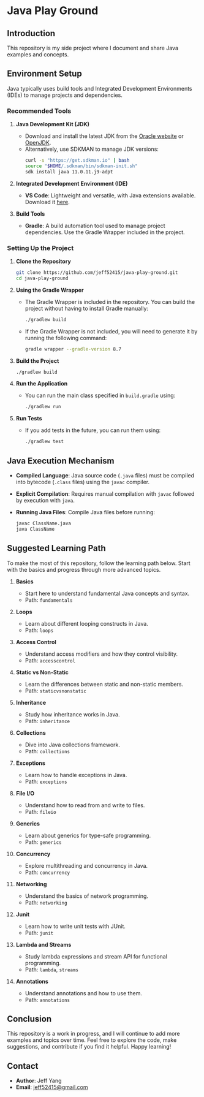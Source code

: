 
# Java Play Ground

## Introduction
This repository is my side project where I document and share Java examples and concepts.

## Environment Setup
Java typically uses build tools and Integrated Development Environments (IDEs) to manage projects and dependencies.


### Recommended Tools
1. **Java Development Kit (JDK)**
   - Download and install the latest JDK from the [Oracle website](https://www.oracle.com/java/technologies/javase-downloads.html) or [OpenJDK](https://openjdk.java.net/).
   - Alternatively, use SDKMAN to manage JDK versions:
     ```sh
     curl -s "https://get.sdkman.io" | bash
     source "$HOME/.sdkman/bin/sdkman-init.sh"
     sdk install java 11.0.11.j9-adpt
     ```

2. **Integrated Development Environment (IDE)**
   - **VS Code**: Lightweight and versatile, with Java extensions available. Download it [here](https://code.visualstudio.com/).

3. **Build Tools**
   - **Gradle**: A build automation tool used to manage project dependencies. Use the Gradle Wrapper included in the project.

### Setting Up the Project
1. **Clone the Repository**
   ```sh
   git clone https://github.com/jeff52415/java-play-ground.git
   cd java-play-ground
   ```

2. **Using the Gradle Wrapper**
   - The Gradle Wrapper is included in the repository. You can build the project without having to install Gradle manually:
     ```sh
     ./gradlew build
     ```
   - If the Gradle Wrapper is not included, you will need to generate it by running the following command:
      ```sh
     gradle wrapper --gradle-version 8.7
     ```

3. **Build the Project**
   ```sh
   ./gradlew build
   ```

4. **Run the Application**
   - You can run the main class specified in `build.gradle` using:
     ```sh
     ./gradlew run
     ```

5. **Run Tests**
   - If you add tests in the future, you can run them using:
     ```sh
     ./gradlew test
     ```

## Java Execution Mechanism

- **Compiled Language**: Java source code (`.java` files) must be compiled into bytecode (`.class` files) using the `javac` compiler.
- **Explicit Compilation**: Requires manual compilation with `javac` followed by execution with `java`.

- **Running Java Files**: Compile Java files before running:
  ```sh
  javac ClassName.java
  java ClassName
  ```

## Suggested Learning Path
To make the most of this repository, follow the learning path below. Start with the basics and progress through more advanced topics.

1. **Basics**
   - Start here to understand fundamental Java concepts and syntax.
   - Path: `fundamentals`

2. **Loops**
   - Learn about different looping constructs in Java.
   - Path: `loops`

3. **Access Control**
   - Understand access modifiers and how they control visibility.
   - Path: `accesscontrol`

4. **Static vs Non-Static**
   - Learn the differences between static and non-static members.
   - Path: `staticvsnonstatic`

5. **Inheritance**
   - Study how inheritance works in Java.
   - Path: `inheritance`

6. **Collections**
   - Dive into Java collections framework.
   - Path: `collections`

7. **Exceptions**
   - Learn how to handle exceptions in Java.
   - Path: `exceptions`

8. **File I/O**
   - Understand how to read from and write to files.
   - Path: `fileio`

9. **Generics**
   - Learn about generics for type-safe programming.
   - Path: `generics`

10. **Concurrency**
    - Explore multithreading and concurrency in Java.
    - Path: `concurrency`

11. **Networking**
    - Understand the basics of network programming.
    - Path: `networking`

12. **Junit**
    - Learn how to write unit tests with JUnit.
    - Path: `junit`

13. **Lambda and Streams**
    - Study lambda expressions and stream API for functional programming.
    - Path: `lambda`, `streams`

14. **Annotations**
    - Understand annotations and how to use them.
    - Path: `annotations`

## Conclusion
This repository is a work in progress, and I will continue to add more examples and topics over time. Feel free to explore the code, make suggestions, and contribute if you find it helpful. Happy learning!

## Contact
- **Author**: Jeff Yang
- **Email**: jeff52415@gmail.com
